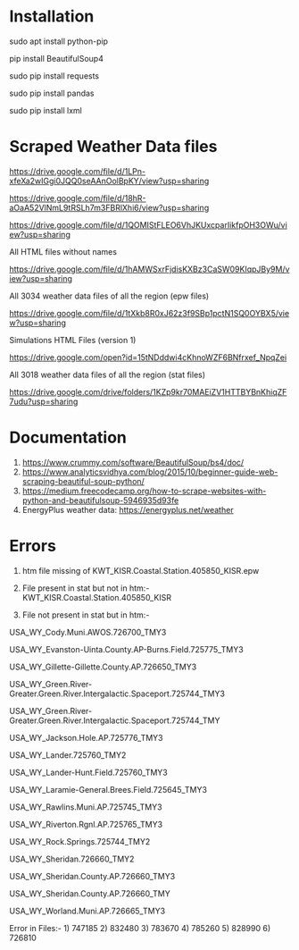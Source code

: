 # Installation #
sudo apt install python-pip

pip install BeautifulSoup4

sudo pip install requests

sudo pip install pandas

sudo pip install lxml

# Scraped Weather Data files #
https://drive.google.com/file/d/1LPn-xfeXa2wIGgi0JQQ0seAAnOolBpKY/view?usp=sharing

https://drive.google.com/file/d/18hR-aOaA52VlNmL9tRSLh7m3FBRlXhi6/view?usp=sharing

https://drive.google.com/file/d/1QOMIStFLEO6VhJKUxcparIikfpOH3OWu/view?usp=sharing

All HTML files without names

https://drive.google.com/file/d/1hAMWSxrFjdisKXBz3CaSW09KIqpJBy9M/view?usp=sharing

All 3034 weather data files of all the region (epw files)

https://drive.google.com/file/d/1tXkb8R0xJ62z3f9SBp1pctN1SQ0OYBX5/view?usp=sharing

Simulations HTML Files (version 1)

https://drive.google.com/open?id=15tNDddwi4cKhnoWZF6BNfrxef_NpqZei

All 3018 weather data files of all the region (stat files)

https://drive.google.com/drive/folders/1KZp9kr70MAEiZV1HTTBYBnKhiqZF7udu?usp=sharing



# Documentation #
1) https://www.crummy.com/software/BeautifulSoup/bs4/doc/
2) https://www.analyticsvidhya.com/blog/2015/10/beginner-guide-web-scraping-beautiful-soup-python/
3) https://medium.freecodecamp.org/how-to-scrape-websites-with-python-and-beautifulsoup-5946935d93fe
4) EnergyPlus weather data: https://energyplus.net/weather

# Errors #
1) htm file missing of KWT_KISR.Coastal.Station.405850_KISR.epw

2) File present in stat but not in htm:-
  KWT_KISR.Coastal.Station.405850_KISR
  
3) File not present in stat but in htm:-

  USA_WY_Cody.Muni.AWOS.726700_TMY3
  
  USA_WY_Evanston-Uinta.County.AP-Burns.Field.725775_TMY3
  
  USA_WY_Gillette-Gillette.County.AP.726650_TMY3
  
  USA_WY_Green.River-Greater.Green.River.Intergalactic.Spaceport.725744_TMY3
  
  USA_WY_Green.River-Greater.Green.River.Intergalactic.Spaceport.725744_TMY
  
  USA_WY_Jackson.Hole.AP.725776_TMY3
  
  USA_WY_Lander.725760_TMY2
  
  USA_WY_Lander-Hunt.Field.725760_TMY3
  
  USA_WY_Laramie-General.Brees.Field.725645_TMY3
  
  USA_WY_Rawlins.Muni.AP.725745_TMY3
  
  USA_WY_Riverton.Rgnl.AP.725765_TMY3
  
  USA_WY_Rock.Springs.725744_TMY2
  
  USA_WY_Sheridan.726660_TMY2
  
  USA_WY_Sheridan.County.AP.726660_TMY3
  
  USA_WY_Sheridan.County.AP.726660_TMY
  
  USA_WY_Worland.Muni.AP.726665_TMY3
  
  Error in Files:-
    1) 747185
    2) 832480
    3) 783670
    4) 785260
    5) 828990
    6) 726810
